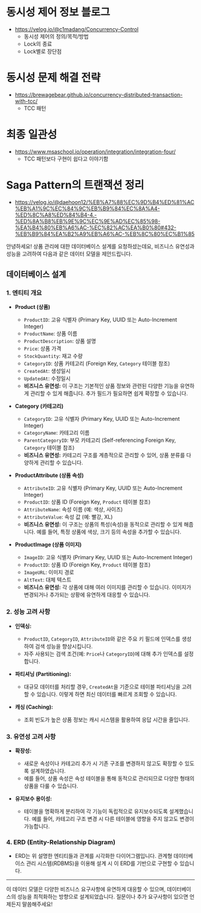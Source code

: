 # 동시성 제어 정보 블로그
- https://velog.io/@c1madang/Concurrency-Control
  - 동시성 제어의 정의/목적/방법
  - Lock의 종료
  - Lock별로 장단점

# 동시성 문제 해결 전략
- https://brewagebear.github.io/concurrency-distributed-transaction-with-tcc/
  - TCC 패턴
 
# 최종 일관성
- https://www.msaschool.io/operation/integration/integration-four/
  - TCC 패턴보다 구현이 쉽다고 이야기함

# Saga Pattern의 트랜잭션 정리
- https://velog.io/@daehoon12/%EB%A7%88%EC%9D%B4%ED%81%AC%EB%A1%9C%EC%84%9C%EB%B9%84%EC%8A%A4-%ED%8C%A8%ED%84%B4-4.-%ED%8A%B8%EB%9E%9C%EC%9E%AD%EC%85%98-%EA%B4%80%EB%A6%AC-%EC%82%AC%EA%B0%80#432-%EB%B9%84%EA%B2%A9%EB%A6%AC-%EB%8C%80%EC%B1%85


안녕하세요! 상품 관리에 대한 데이터베이스 설계를 요청하셨는데요, 비즈니스 유연성과 성능을 고려하여 다음과 같은 데이터 모델을 제안드립니다. 

## 데이터베이스 설계

### 1. **엔티티 개요**

- **Product (상품)**
  - `ProductID`: 고유 식별자 (Primary Key, UUID 또는 Auto-Increment Integer)
  - `ProductName`: 상품 이름
  - `ProductDescription`: 상품 설명
  - `Price`: 상품 가격
  - `StockQuantity`: 재고 수량
  - `CategoryID`: 상품 카테고리 (Foreign Key, `Category` 테이블 참조)
  - `CreatedAt`: 생성일시
  - `UpdatedAt`: 수정일시
  - **비즈니스 유연성:** 이 구조는 기본적인 상품 정보와 관련된 다양한 기능을 유연하게 관리할 수 있게 해줍니다. 추가 필드가 필요하면 쉽게 확장할 수 있습니다.

- **Category (카테고리)**
  - `CategoryID`: 고유 식별자 (Primary Key, UUID 또는 Auto-Increment Integer)
  - `CategoryName`: 카테고리 이름
  - `ParentCategoryID`: 부모 카테고리 (Self-referencing Foreign Key, `Category` 테이블 참조)
  - **비즈니스 유연성:** 카테고리 구조를 계층적으로 관리할 수 있어, 상품 분류를 다양하게 관리할 수 있습니다. 

- **ProductAttribute (상품 속성)**
  - `AttributeID`: 고유 식별자 (Primary Key, UUID 또는 Auto-Increment Integer)
  - `ProductID`: 상품 ID (Foreign Key, `Product` 테이블 참조)
  - `AttributeName`: 속성 이름 (예: 색상, 사이즈)
  - `AttributeValue`: 속성 값 (예: 빨강, XL)
  - **비즈니스 유연성:** 이 구조는 상품의 특성(속성)을 동적으로 관리할 수 있게 해줍니다. 예를 들어, 특정 상품에 색상, 크기 등의 속성을 추가할 수 있습니다.

- **ProductImage (상품 이미지)**
  - `ImageID`: 고유 식별자 (Primary Key, UUID 또는 Auto-Increment Integer)
  - `ProductID`: 상품 ID (Foreign Key, `Product` 테이블 참조)
  - `ImageURL`: 이미지 경로
  - `AltText`: 대체 텍스트
  - **비즈니스 유연성:** 각 상품에 대해 여러 이미지를 관리할 수 있습니다. 이미지가 변경되거나 추가되는 상황에 유연하게 대응할 수 있습니다.

### 2. **성능 고려 사항**

- **인덱싱:** 
  - `ProductID`, `CategoryID`, `AttributeID`와 같은 주요 키 필드에 인덱스를 생성하여 검색 성능을 향상시킵니다.
  - 자주 사용되는 검색 조건(예: `Price`나 `CategoryID`)에 대해 추가 인덱스를 설정합니다.

- **파티셔닝 (Partitioning):**
  - 대규모 데이터를 처리할 경우, `CreatedAt`을 기준으로 테이블 파티셔닝을 고려할 수 있습니다. 이렇게 하면 최신 데이터를 빠르게 조회할 수 있습니다.

- **캐싱 (Caching):**
  - 조회 빈도가 높은 상품 정보는 캐시 시스템을 활용하여 응답 시간을 줄입니다.

### 3. **유연성 고려 사항**

- **확장성:** 
  - 새로운 속성이나 카테고리 추가 시 기존 구조를 변경하지 않고도 확장할 수 있도록 설계하였습니다. 
  - 예를 들어, 상품 속성은 속성 테이블을 통해 동적으로 관리되므로 다양한 형태의 상품을 다룰 수 있습니다.

- **유지보수 용이성:**
  - 테이블을 명확하게 분리하여 각 기능이 독립적으로 유지보수되도록 설계했습니다. 예를 들어, 카테고리 구조 변경 시 다른 테이블에 영향을 주지 않고도 변경이 가능합니다.

### 4. **ERD (Entity-Relationship Diagram)**
- ERD는 위 설명한 엔티티들과 관계를 시각화한 다이어그램입니다. 관계형 데이터베이스 관리 시스템(RDBMS)을 이용해 설계 시 이 ERD를 기반으로 구현할 수 있습니다.

---

이 데이터 모델은 다양한 비즈니스 요구사항에 유연하게 대응할 수 있으며, 데이터베이스의 성능을 최적화하는 방향으로 설계되었습니다. 질문이나 추가 요구사항이 있으면 언제든지 말씀해주세요!
